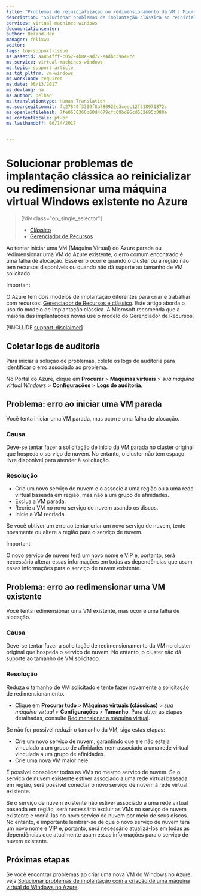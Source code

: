 ```yaml
---
title: "Problemas de reinicialização ou redimensionamento da VM | Microsoft Docs"
description: "Solucionar problemas de implantação clássica ao reinicializar ou redimensionar uma máquina virtual Windows existente no Azure"
services: virtual-machines-windows
documentationcenter: 
author: Deland-Han
manager: felixwu
editor: 
tags: top-support-issue
ms.assetid: aa854fff-c057-4b8e-ad77-e4dbc39648cc
ms.service: virtual-machines-windows
ms.topic: support-article
ms.tgt_pltfrm: vm-windows
ms.workload: required
ms.date: 06/13/2017
ms.devlang: na
ms.author: delhan
ms.translationtype: Human Translation
ms.sourcegitcommit: fc27849f3309f8a780925e3ceec12f318971872c
ms.openlocfilehash: 7fe0636366c60d4679cfc69bd96cd532695b080e
ms.contentlocale: pt-br
ms.lasthandoff: 06/14/2017


---
```

# <a name="troubleshoot-classic-deployment-issues-with-restarting-or-resizing-an-existing-windows-virtual-machine-in-azure"></a>Solucionar problemas de implantação clássica ao reinicializar ou redimensionar uma máquina virtual Windows existente no Azure
> [!div class="op_single_selector"]
> * [Clássico](virtual-machines-windows-classic-restart-resize-error-troubleshooting.md)
> * [Gerenciador de Recursos](../restart-resize-error-troubleshooting.md?toc=%2fazure%2fvirtual-machines%2fwindows%2ftoc.json)
> 
> 

Ao tentar iniciar uma VM (Máquina Virtual) do Azure parada ou redimensionar uma VM do Azure existente, o erro comum encontrado é uma falha de alocação. Esse erro ocorre quando o cluster ou a região não tem recursos disponíveis ou quando não dá suporte ao tamanho de VM solicitado.

> [!IMPORTANT]
> O Azure tem dois modelos de implantação diferentes para criar e trabalhar com recursos: [Gerenciador de Recursos e clássico](../../../azure-resource-manager/resource-manager-deployment-model.md).  Este artigo aborda o uso do modelo de implantação clássica. A Microsoft recomenda que a maioria das implantações novas use o modelo do Gerenciador de Recursos.
> 
> 

[!INCLUDE [support-disclaimer](../../../../includes/support-disclaimer.md)]

## <a name="collect-audit-logs"></a>Coletar logs de auditoria
Para iniciar a solução de problemas, colete os logs de auditoria para identificar o erro associado ao problema.

No Portal do Azure, clique em **Procurar** > **Máquinas virtuais** > *sua máquina virtual Windows* > **Configurações** > **Logs de auditoria**.

## <a name="issue-error-when-starting-a-stopped-vm"></a>Problema: erro ao iniciar uma VM parada
Você tenta iniciar uma VM parada, mas ocorre uma falha de alocação.

### <a name="cause"></a>Causa
Deve-se tentar fazer a solicitação de início da VM parada no cluster original que hospeda o serviço de nuvem. No entanto, o cluster não tem espaço livre disponível para atender à solicitação.

### <a name="resolution"></a>Resolução
* Crie um novo serviço de nuvem e o associe a uma região ou a uma rede virtual baseada em região, mas não a um grupo de afinidades.
* Exclua a VM parada.
* Recrie a VM no novo serviço de nuvem usando os discos.
* Inicie a VM recriada.

Se você obtiver um erro ao tentar criar um novo serviço de nuvem, tente novamente ou altere a região para o serviço de nuvem.

> [!IMPORTANT]
> O novo serviço de nuvem terá um novo nome e VIP e, portanto, será necessário alterar essas informações em todas as dependências que usam essas informações para o serviço de nuvem existente.
> 
> 

## <a name="issue-error-when-resizing-an-existing-vm"></a>Problema: erro ao redimensionar uma VM existente
Você tenta redimensionar uma VM existente, mas ocorre uma falha de alocação.

### <a name="cause"></a>Causa
Deve-se tentar fazer a solicitação de redimensionamento da VM no cluster original que hospeda o serviço de nuvem. No entanto, o cluster não dá suporte ao tamanho de VM solicitado.

### <a name="resolution"></a>Resolução
Reduza o tamanho de VM solicitado e tente fazer novamente a solicitação de redimensionamento.

* Clique em **Procurar tudo** > **Máquinas virtuais (clássicas)** > *sua máquina virtual* > **Configurações** > **Tamanho**. Para obter as etapas detalhadas, consulte [Redimensionar a máquina virtual](https://msdn.microsoft.com/library/dn168976.aspx).

Se não for possível reduzir o tamanho da VM, siga estas etapas:

* Crie um novo serviço de nuvem, garantindo que ele não esteja vinculado a um grupo de afinidades nem associado a uma rede virtual vinculada a um grupo de afinidades.
* Crie uma nova VM maior nele.

É possível consolidar todas as VMs no mesmo serviço de nuvem. Se o serviço de nuvem existente estiver associado a uma rede virtual baseada em região, será possível conectar o novo serviço de nuvem à rede virtual existente.

Se o serviço de nuvem existente não estiver associado a uma rede virtual baseada em região, será necessário excluir as VMs no serviço de nuvem existente e recriá-las no novo serviço de nuvem por meio de seus discos. No entanto, é importante lembrar-se de que o novo serviço de nuvem terá um novo nome e VIP e, portanto, será necessário atualizá-los em todas as dependências que atualmente usam essas informações para o serviço de nuvem existente.

## <a name="next-steps"></a>Próximas etapas
Se você encontrar problemas ao criar uma nova VM do Windows no Azure, veja [Solucionar problemas de implantação com a criação de uma máquina virtual do Windows no Azure](../troubleshoot-deployment-new-vm.md?toc=%2fazure%2fvirtual-machines%2fwindows%2ftoc.json).



